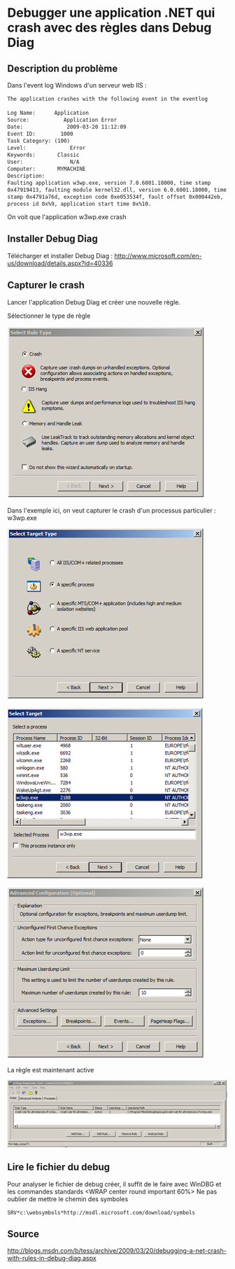 # Debugger une application .NET qui crash avec des règles dans Debug Diag

## Description du problème

Dans l'event log Windows d'un serveur web IIS :

```Windows
The application crashes with the following event in the eventlog

Log Name:      Application
Source:           Application Error
Date:              2009-03-20 11:12:09
Event ID:        1000
Task Category: (100)
Level:              Error
Keywords:       Classic
User:               N/A
Computer:       MYMACHINE
Description:
Faulting application w3wp.exe, version 7.0.6001.18000, time stamp 0x47919413, faulting module kernel32.dll, version 6.0.6001.18000, time stamp 0x4791a76d, exception code 0xe053534f, fault offset 0x000442eb, process id 0x%9, application start time 0x%10.
```

On voit que l'application w3wp.exe crash

## Installer Debug Diag

Télécharger et installer Debug Diag : http://www.microsoft.com/en-us/download/details.aspx?id=40336

## Capturer le crash

Lancer l'application Debug Diag et créer une nouvelle règle.

Sélectionner le type de règle

![debugdotnet_image_2.png](_screens/debugdotnet_image_2.png)

Dans l'exemple ici, on veut capturer le crash d'un processus particulier : w3wp.exe

![debugdotnet_image_4.png](_screens/debugdotnet_image_4.png)

![debugdotnet_image_5.png](_screens/debugdotnet_image_5.png)

![debugdotnet_image_6.png](_screens/debugdotnet_image_6.png)

La règle est maintenant active

![debugdotnet_image_7.png](_screens/debugdotnet_image_7.png)

## Lire le fichier du debug

Pour analyser le fichier de debug créer, il suffit de le faire avec WinDBG et les commandes standards
<WRAP center round important 60%>
Ne pas oublier de mettre le chemin des symboles

```windows
SRV*c:\websymbols*http://msdl.microsoft.com/download/symbols
```



## Source

http://blogs.msdn.com/b/tess/archive/2009/03/20/debugging-a-net-crash-with-rules-in-debug-diag.aspx